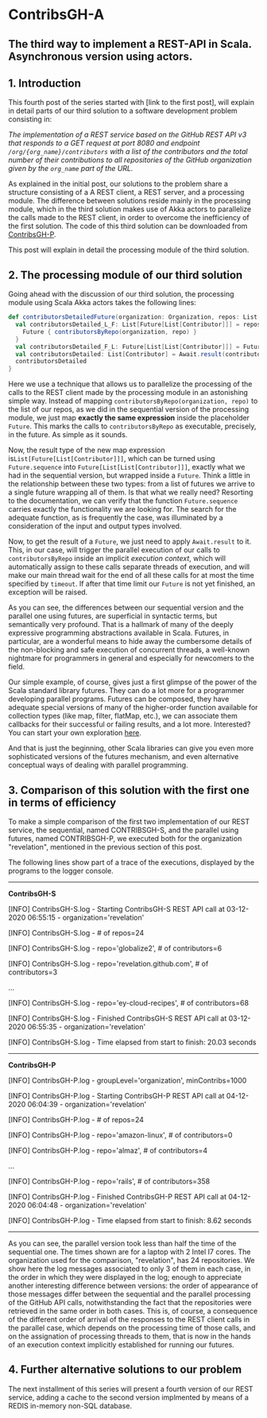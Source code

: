 # ContribsGH-A
## The third way to implement a REST-API in Scala. Asynchronous version using actors.

## 1. Introduction

This fourth post of the series started with [link to the first post], will explain in detail parts of our third 
solution to a software development problem consisting in: 

*The implementation of a REST service based on the GitHub REST API v3 that responds to a GET request at port 8080 
and endpoint `/org/{org_name}/contributors` with a list of the contributors and the total number of their contributions 
to all repositories of the GitHub organization given by the `org_name` part of the URL.*

As explained in the initial post, our solutions to the problem share a structure consisting of a A REST client, 
a REST server, and a processing module. The difference between solutions reside mainly in the processing 
module, which in the third solution makes use of Akka actors to parallelize the calls made to the REST 
client, in order to overcome the inefficiency of the first solution. The code of this third solution can be 
downloaded from [ContribsGH-P](https://www.example.com).

This post will explain in detail the processing module of the third solution.

## 2. The processing module of our third solution

Going ahead with the discussion of our third solution, the processing module using Scala Akka actors takes the 
following lines:

```scala
def contributorsDetailedFuture(organization: Organization, repos: List[Repository]): List[Contributor] = {
  val contributorsDetailed_L_F: List[Future[List[Contributor]]] = repos.map { repo =>
    Future { contributorsByRepo(organization, repo) }
  }
  val contributorsDetailed_F_L: Future[List[List[Contributor]]] = Future.sequence(contributorsDetailed_L_F)
  val contributorsDetailed: List[Contributor] = Await.result(contributorsDetailed_F_L, timeout).flatten
  contributorsDetailed
}
```

Here we use a technique that allows us to parallelize the processing of the calls to the REST client made by the 
processing module in an astonishing simple way. Instead of mapping `contributorsByRepo(organization, repo)` to the 
list of our repos, as we did in the sequential version of the processing module, we just map **exactly the same 
expression** inside the placeholder `Future`. This marks the calls to `contributorsByRepo` as executable, precisely, 
in the future. As simple as it sounds.

Now, the result type of the new map expression is`List[Future[List[Contributor]]]`, which can be turned using 
`Future.sequence` into `Future[List[List[Contributor]]]`, exactly what we had in the sequential version, but 
wrapped inside a `Future`. Think a little in the relationship between these two types: from a list of futures 
we arrive to a single future wrapping all of them. Is that what we really need? Resorting to the documentation, 
we can verify that the function `Future.sequence` carries exactly the functionality we are looking for. The search 
for the adequate function, as is frequently the case, was illuminated by a consideration of the input and output 
types involved.

Now, to get the result of a `Future`, we just need to apply `Await.result` to it. This, in our case, will trigger
the parallel execution of our calls to `contributorsByRepo` inside an implicit *execution context*, which will 
automatically assign to these calls separate threads of execution, and will make our main thread wait for the end 
of all these calls for at most the time specified by `timeout`. If after that time limit our `Future` is not yet 
finished, an exception will be raised.

As you can see, the differences between our sequential version and the parallel one using futures, are superficial
in syntactic terms, but semantically very profound. That is a hallmark of many of the deeply expressive programming 
abstractions available in Scala. Futures, in particular, are a wonderful means to hide away the cumbersome details 
of the non-blocking and safe execution of concurrent threads, a well-known nightmare for programmers in general and 
especially for newcomers to the field. 

Our simple example, of course, gives just a first glimpse of the power of the Scala standard library futures. They
can do a lot more for a programmer developing parallel programs. Futures can be composed, they have adequate 
special versions of many of the higher-order function available for collection types (like map, filter, flatMap, etc.),
we can associate them callbacks for their successful or failing results, and a lot more. Interested? You can start 
your own exploration [here](https://docs.scala-lang.org/overviews/core/futures.html).

And that is just the beginning, other Scala libraries can give you even more sophisticated versions of the futures
mechanism, and even alternative conceptual ways of dealing with parallel programming.

## 3. Comparison of this solution with the first one in terms of efficiency

To make a simple comparison of the first two implementation of our REST service, the sequential, named CONTRIBSGH-S, 
and the parallel using futures, named CONTRIBSGH-P, we executed both for the organization "revelation", mentioned in 
the previous section of this post.

The following lines show part of a trace of the executions, displayed by the programs to the logger console.

----------------------------------------------------------------------------------------------------------------

**ContribsGH-S**

[INFO] ContribsGH-S.log - Starting ContribsGH-S REST API call at 03-12-2020 06:55:15 - organization='revelation'

[INFO] ContribsGH-S.log - # of repos=24

[INFO] ContribsGH-S.log - repo='globalize2', # of contributors=6

[INFO] ContribsGH-S.log - repo='revelation.github.com', # of contributors=3

...


[INFO] ContribsGH-S.log - repo='ey-cloud-recipes', # of contributors=68

[INFO] ContribsGH-S.log - Finished ContribsGH-S REST API call at 03-12-2020 06:55:35 - organization='revelation'

[INFO] ContribsGH-S.log - Time elapsed from start to finish: 20.03 seconds

----------------------------------------------------------------------------------------------------------------

**ContribsGH-P**

[INFO] ContribsGH-P.log - groupLevel='organization', minContribs=1000

[INFO] ContribsGH-P.log - Starting ContribsGH-P REST API call at 04-12-2020 06:04:39 - organization='revelation'

[INFO] ContribsGH-P.log - # of repos=24

[INFO] ContribsGH-P.log - repo='amazon-linux', # of contributors=0

[INFO] ContribsGH-P.log - repo='almaz', # of contributors=4

...

[INFO] ContribsGH-P.log - repo='rails', # of contributors=358

[INFO] ContribsGH-P.log - Finished ContribsGH-P REST API call at 04-12-2020 06:04:48 - organization='revelation'

[INFO] ContribsGH-P.log - Time elapsed from start to finish: 8.62 seconds

----------------------------------------------------------------------------------------------------------------

As you can see, the parallel version took less than half the time of the sequential one. The times shown are for
a laptop with 2 Intel I7 cores. The organization used for the comparison, "revelation", has 24 repositories. 
We show here the log messages associated to only 3 of them in each case, in the order in which they were displayed 
in the log; enough to appreciate another interesting difference between versions: the order of appearance of those 
messages differ between the sequential and the parallel processing of the GitHub API calls, notwithstanding the fact 
that the repositories were retrieved in the same order in both cases.
This is, of course, a consequence of the different order of arrival of the responses to the REST client calls in 
the parallel case, which depends on the processing time of those calls, and on the assignation of processing threads
to them, that is now in the hands of an execution context implicitly established for running our futures.

## 4. Further alternative solutions to our problem

The next installment of this series will present a fourth version of our REST service, adding a cache to the 
second version implmented by means of a REDIS in-memory non-SQL database.

